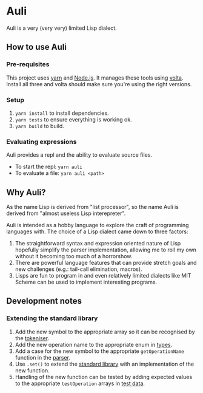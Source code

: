 # Auli

Auli is a very (very very) limited Lisp dialect.

## How to use Auli

### Pre-requisites

This project uses [yarn](https://classic.yarnpkg.com/lang/en/) and [Node.js](https://nodejs.org/en/).
It manages these tools using [volta](https://volta.sh/).
Install all three and volta should make sure you're using the right versions.

### Setup

1. `yarn install` to install dependencies.
2. `yarn tests` to ensure everything is working ok.
3. `yarn build` to build.

### Evaluating expressions

Auli provides a repl and the ability to evaluate source files.

- To start the repl: `yarn auli`
- To evaluate a file: `yarn auli <path>`

## Why Auli?

As the name Lisp is derived from "list processor", so the name Auli is derived from "almost useless Lisp interepreter".

Auli is intended as a hobby language to explore the craft of programming languages with. The choice of a Lisp dialect came down to three factors:

1. The straightforward syntax and expression oriented nature of Lisp hopefully simplify the parser implementation, allowing me to roll my own without it becoming too much of a horrorshow.
2. There are powerful language features that can provide stretch goals and new challenges (e.g.: tail-call elimination, macros).
3. Lisps are fun to program in and even relatively limited dialects like MIT Scheme can be used to implement interesting programs.

## Development notes

### Extending the standard library

1. Add the new symbol to the appropriate array so it can be recognised by the [tokeniser](src/tokeniser.ts).
2. Add the new operation name to the appropriate enum in [types](src/resources/types.ts).
3. Add a case for the new symbol to the appropriate `getOperationName` function in the [parser](src/parser.ts).
4. Use `.set()` to extend the [standard library](src/resources/standard-library.ts) with an implementation of the new function.
5. Handling of the new function can be tested by adding expected values to the appropriate `testOperation` arrays in [test data](src/resources/test-data.ts).
